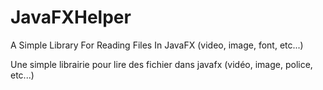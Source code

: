 # JavaFXHelper
A Simple Library For Reading Files In JavaFX (video, image, font, etc...)

Une simple librairie pour lire des fichier dans javafx (vidéo, image, police, etc...)
